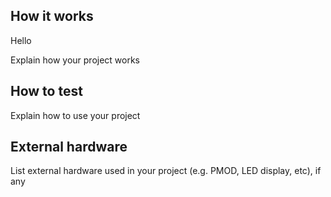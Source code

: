 <!---

This file is used to generate your project datasheet. Please fill in the information below and delete any unused
sections.

You can also include images in this folder and reference them in the markdown. Each image must be less than
512 kb in size, and the combined size of all images must be less than 1 MB.
-->

## How it works

Hello

Explain how your project works

## How to test

Explain how to use your project

## External hardware

List external hardware used in your project (e.g. PMOD, LED display, etc), if any
